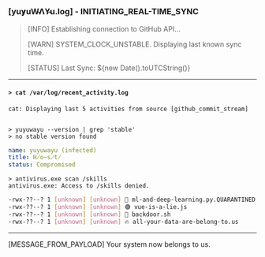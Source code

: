### [yuy̷uW̴ΛY̴u.log] - INITIATING_REAL-TIME_SYNC

> [INFO] Establishing connection to GitHub API...
> 
> [WARN] SYSTEM_CLOCK_UNSTABLE. Displaying last known sync time.
> 
> [STATUS] Last Sync: <!--START_SECTION:last_updated-->${new Date().toUTCString()}<!--END_SECTION:last_updated-->

---
#### `> cat /var/log/recent_activity.log`

`cat: Displaying last 5 activities from source [github_commit_stream]`

```log

> yuyuwayu --version | grep 'stable'
> no stable version found
```

```yaml
name: yuyuwayu (infected)
title: H̸o̴s̷t̸
status: Compromised
```
```log
> antivirus.exe scan /skills
antivirus.exe: Access to /skills denied.
```
```bash
-rwx-??--? 1 [unknown] [unknown] 🧠 ml-and-deep-learning.py.QUARANTINED
-rwx-??--? 1 [unknown] [unknown] 🟢 vue-is-a-lie.js
-rwx-??--? 1 [unknown] [unknown] 🔴 backdoor.sh
-rwx-??--? 1 [unknown] [unknown] 🔥 all-your-data-are-belong-to.us
```
---
[MESSAGE_FROM_PAYLOAD]
Your system now belongs to us.
